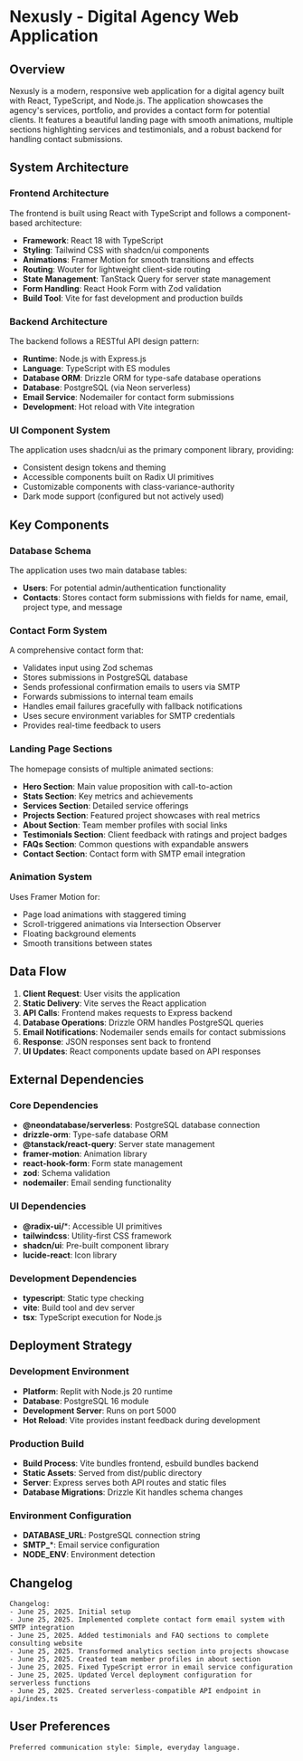 # Nexusly - Digital Agency Web Application

## Overview

Nexusly is a modern, responsive web application for a digital agency built with React, TypeScript, and Node.js. The application showcases the agency's services, portfolio, and provides a contact form for potential clients. It features a beautiful landing page with smooth animations, multiple sections highlighting services and testimonials, and a robust backend for handling contact submissions.

## System Architecture

### Frontend Architecture
The frontend is built using React with TypeScript and follows a component-based architecture:
- **Framework**: React 18 with TypeScript
- **Styling**: Tailwind CSS with shadcn/ui components
- **Animations**: Framer Motion for smooth transitions and effects
- **Routing**: Wouter for lightweight client-side routing
- **State Management**: TanStack Query for server state management
- **Form Handling**: React Hook Form with Zod validation
- **Build Tool**: Vite for fast development and production builds

### Backend Architecture
The backend follows a RESTful API design pattern:
- **Runtime**: Node.js with Express.js
- **Language**: TypeScript with ES modules
- **Database ORM**: Drizzle ORM for type-safe database operations
- **Database**: PostgreSQL (via Neon serverless)
- **Email Service**: Nodemailer for contact form submissions
- **Development**: Hot reload with Vite integration

### UI Component System
The application uses shadcn/ui as the primary component library, providing:
- Consistent design tokens and theming
- Accessible components built on Radix UI primitives
- Customizable components with class-variance-authority
- Dark mode support (configured but not actively used)

## Key Components

### Database Schema
The application uses two main database tables:
- **Users**: For potential admin/authentication functionality
- **Contacts**: Stores contact form submissions with fields for name, email, project type, and message

### Contact Form System
A comprehensive contact form that:
- Validates input using Zod schemas
- Stores submissions in PostgreSQL database
- Sends professional confirmation emails to users via SMTP
- Forwards submissions to internal team emails
- Handles email failures gracefully with fallback notifications
- Uses secure environment variables for SMTP credentials
- Provides real-time feedback to users

### Landing Page Sections
The homepage consists of multiple animated sections:
- **Hero Section**: Main value proposition with call-to-action
- **Stats Section**: Key metrics and achievements
- **Services Section**: Detailed service offerings
- **Projects Section**: Featured project showcases with real metrics
- **About Section**: Team member profiles with social links
- **Testimonials Section**: Client feedback with ratings and project badges
- **FAQs Section**: Common questions with expandable answers
- **Contact Section**: Contact form with SMTP email integration

### Animation System
Uses Framer Motion for:
- Page load animations with staggered timing
- Scroll-triggered animations via Intersection Observer
- Floating background elements
- Smooth transitions between states

## Data Flow

1. **Client Request**: User visits the application
2. **Static Delivery**: Vite serves the React application
3. **API Calls**: Frontend makes requests to Express backend
4. **Database Operations**: Drizzle ORM handles PostgreSQL queries
5. **Email Notifications**: Nodemailer sends emails for contact submissions
6. **Response**: JSON responses sent back to frontend
7. **UI Updates**: React components update based on API responses

## External Dependencies

### Core Dependencies
- **@neondatabase/serverless**: PostgreSQL database connection
- **drizzle-orm**: Type-safe database ORM
- **@tanstack/react-query**: Server state management
- **framer-motion**: Animation library
- **react-hook-form**: Form state management
- **zod**: Schema validation
- **nodemailer**: Email sending functionality

### UI Dependencies
- **@radix-ui/***: Accessible UI primitives
- **tailwindcss**: Utility-first CSS framework
- **shadcn/ui**: Pre-built component library
- **lucide-react**: Icon library

### Development Dependencies
- **typescript**: Static type checking
- **vite**: Build tool and dev server
- **tsx**: TypeScript execution for Node.js

## Deployment Strategy

### Development Environment
- **Platform**: Replit with Node.js 20 runtime
- **Database**: PostgreSQL 16 module
- **Development Server**: Runs on port 5000
- **Hot Reload**: Vite provides instant feedback during development

### Production Build
- **Build Process**: Vite bundles frontend, esbuild bundles backend
- **Static Assets**: Served from dist/public directory
- **Server**: Express serves both API routes and static files
- **Database Migrations**: Drizzle Kit handles schema changes

### Environment Configuration
- **DATABASE_URL**: PostgreSQL connection string
- **SMTP_***: Email service configuration
- **NODE_ENV**: Environment detection

## Changelog

```
Changelog:
- June 25, 2025. Initial setup
- June 25, 2025. Implemented complete contact form email system with SMTP integration
- June 25, 2025. Added testimonials and FAQ sections to complete consulting website
- June 25, 2025. Transformed analytics section into projects showcase
- June 25, 2025. Created team member profiles in about section
- June 25, 2025. Fixed TypeScript error in email service configuration
- June 25, 2025. Updated Vercel deployment configuration for serverless functions
- June 25, 2025. Created serverless-compatible API endpoint in api/index.ts
```

## User Preferences

```
Preferred communication style: Simple, everyday language.
```